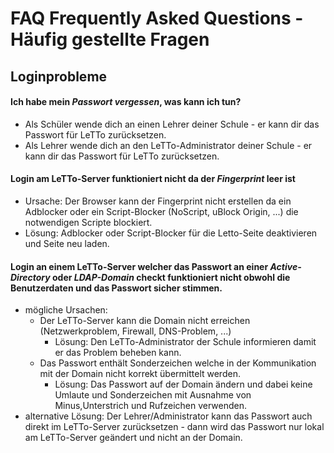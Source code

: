 # FAQ Frequently Asked Questions - Häufig gestellte Fragen

## Loginprobleme

#### Ich habe mein ***Passwort vergessen***, was kann ich tun?
  - Als Schüler wende dich an einen Lehrer deiner Schule - er kann dir das Passwort für LeTTo zurücksetzen.
  - Als Lehrer wende dich an den LeTTo-Administrator deiner Schule - er kann dir das Passwort für LeTTo zurücksetzen.

#### Login am LeTTo-Server funktioniert nicht da der ***Fingerprint*** leer ist
  - Ursache: Der Browser kann der Fingerprint nicht erstellen da ein Adblocker oder ein Script-Blocker (NoScript, uBlock Origin, ...) die notwendigen Scripte blockiert.
  - Lösung: Adblocker oder Script-Blocker für die Letto-Seite deaktivieren und Seite neu laden.

#### Login an einem LeTTo-Server welcher das Passwort an einer ***Active-Directory*** oder ***LDAP-Domain*** checkt funktioniert nicht obwohl die Benutzerdaten und das Passwort sicher stimmen.
  - mögliche Ursachen: 
    - Der LeTTo-Server kann die Domain nicht erreichen (Netzwerkproblem, Firewall, DNS-Problem, ...)
      - Lösung: Den LeTTo-Administrator der Schule informieren damit er das Problem beheben kann.
    - Das Passwort enthält Sonderzeichen welche in der Kommunikation mit der Domain nicht korrekt übermittelt werden.
      - Lösung: Das Passwort auf der Domain ändern und dabei keine Umlaute und Sonderzeichen mit Ausnahme von Minus,Unterstrich und Rufzeichen verwenden.
  - alternative Lösung: Der Lehrer/Administrator kann das Passwort auch direkt im LeTTo-Server zurücksetzen - dann wird das Passwort nur lokal am LeTTo-Server geändert und nicht an der Domain.

  
